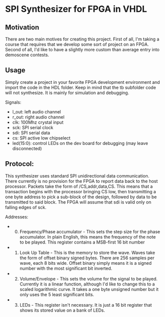 SPI Synthesizer for FPGA in VHDL
================================

Motivation
----------
There are two main motives for creating this project. First of all, I'm taking a course that requires that we develop some sort of project on an FPGA. Second of all, I'd like to have a slightly more custom than average entry into demoscene contests.

Usage
-----
Simply create a project in your favorite FPGA development environment and import the code in the HDL folder. Keep in mind that the tb subfolder code will not synthesize. It is mainly for simulation and debugging.

Signals:
* l_out: left audio channel
* r_out: right audio channel
* clk: 100Mhz crystal input
* sck: SPI serial clock
* sdi: SPI serial data
* cs: SPI active low chipselect
* led(15:0): control LEDs on the dev board for debugging (may leave disconnected)

Protocol:
---------
This synthesizer uses standard SPI unidirectional data communication. There currently is no provision for the FPGA to report data back to the host processor.
Packets take the form of /CS,addr,data,CS. This means that a transaction begins with the processor bringing CS low, then transmitting a one byte address to pick a sub-block of the design, followed by data to be transmitted to said block.
The FPGA will assume that sdi is valid only on falling edges of sck.

Addresses:

* 0. Frequency/Phase accumulator - This sets the step size for the phase accumulator. In plain English, this means the frequency of the note to be played. This register contains a MSB-first 16 bit number
* 1. Look Up Table - This is the memory to store the wave. Waves take the form of offset binary signed bytes. There are 256 samples per wave, each 8 bits wide. Offset binary simply means it is a signed number with the most significant bit inverted. 
* 2. Volume/Envelope - This sets the volume for the signal to be played. Currently it is a linear function, although I'd like to change this to a scaled logarithmic curve. It takes a one byte unsigned number but it only uses the 5 least significant bits.
* 3. LEDs - This register isn't necessary. It is just a 16 bit register that shows its stored value on a bank of LEDs.
